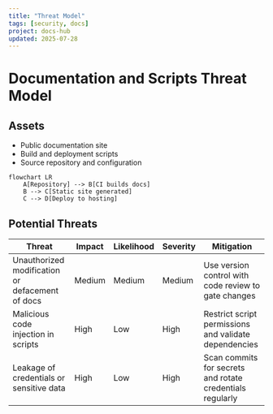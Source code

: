 ```yaml
---
title: "Threat Model"
tags: [security, docs]
project: docs-hub
updated: 2025-07-28
---
```


# Documentation and Scripts Threat Model

## Assets

- Public documentation site
- Build and deployment scripts
- Source repository and configuration

```mermaid
flowchart LR
    A[Repository] --> B[CI builds docs]
    B --> C[Static site generated]
    C --> D[Deploy to hosting]
```

## Potential Threats


| Threat | Impact | Likelihood | Severity | Mitigation |
| --- | --- | --- | --- | --- |
| Unauthorized modification or defacement of docs | Medium | Medium | Medium | Use version control with code review to gate changes |
| Malicious code injection in scripts | High | Low | High | Restrict script permissions and validate dependencies |
| Leakage of credentials or sensitive data | High | Low | High | Scan commits for secrets and rotate credentials regularly |
